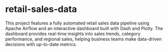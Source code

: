 # retail-sales-data
This project features a fully automated retail sales data pipeline using Apache Airflow and an interactive dashboard built with Dash and Plotly. The dashboard provides real-time insights into sales trends, category performance, and regional sales, helping business teams make data-driven decisions with up-to-date metrics.

